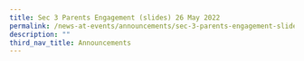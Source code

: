 ```yaml
---
title: Sec 3 Parents Engagement (slides) 26 May 2022
permalink: /news-at-events/announcements/sec-3-parents-engagement-slides-26-may-2022
description: ""
third_nav_title: Announcements
---
```

